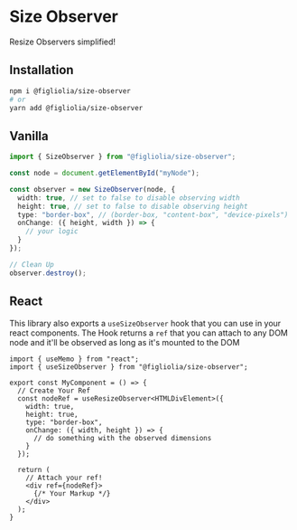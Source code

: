 # Size Observer
Resize Observers simplified!

## Installation
```bash
npm i @figliolia/size-observer
# or
yarn add @figliolia/size-observer
```

## Vanilla
```typescript
import { SizeObserver } from "@figliolia/size-observer";

const node = document.getElementById("myNode");

const observer = new SizeObserver(node, {
  width: true, // set to false to disable observing width
  height: true, // set to false to disable observing height
  type: "border-box", // (border-box, "content-box", "device-pixels")
  onChange: ({ height, width }) => {
    // your logic
  }
});

// Clean Up
observer.destroy();
```

## React
This library also exports a `useSizeObserver` hook that you can use in your react components. The Hook returns a `ref` that you can attach to any DOM node and it'll be observed as long as it's mounted to the DOM
```tsx
import { useMemo } from "react";
import { useSizeObserver } from "@figliolia/size-observer";

export const MyComponent = () => {
  // Create Your Ref
  const nodeRef = useResizeObserver<HTMLDivElement>({
    width: true,
    height: true,
    type: "border-box",
    onChange: ({ width, height }) => {
      // do something with the observed dimensions
    }
  });

  return (
    // Attach your ref!
    <div ref={nodeRef}>
      {/* Your Markup */}
    </div>
  );
}
```
